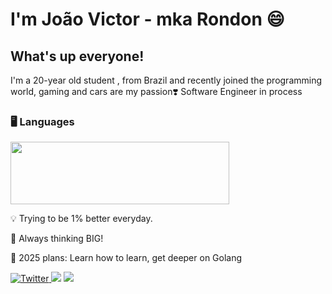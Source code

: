
# I'm João Victor - mka Rondon 😄
## What's up everyone! 

I'm a 20-year old student , from Brazil and  recently joined the programming world, gaming and cars are my passion❣️ Software Engineer in process

### 🖥️ Languages

<img src="https://media2.giphy.com/media/W22b2eea2XxB6DiTWg/giphy.gif?cid=ecf05e47t2ot8wik9phjwekgdq6aj69amiw66ej5xws8ws2s&rid=giphy.gif&ct=g" width="350" height='100'>

<div display="inline-block">
 <p align="left"> 💡 Trying to be 1% better everyday.
 <p align="left"> 🚀 Always thinking BIG!
 <p align="left"> 👀 2025 plans: Learn how to learn, get deeper on Golang
</div>
<div>
  <a href="https://twitter.com/jvrondoon" target="_blank"><img alt="Twitter" src="https://img.shields.io/badge/twitter-%231DA1F2.svg?&style=for-the-badge&logo=twitter&logoColor=white" />
  <a href="https://instagram.com/jvrondoon" target="_blank"><img src="https://img.shields.io/badge/-Instagram-%23E4405F?style=for-the-badge&logo=instagram&logoColor=white" target="_blank"></a>
  <a href="https://www.linkedin.com/in/joao-victor-rondon-vincensi/" target="_blank"><img src="https://img.shields.io/badge/-LinkedIn-%230077B5?style=for-the-badge&logo=linkedin&logoColor=white" target="_blank"></a> 
</div>


